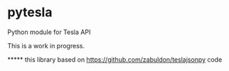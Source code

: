 pytesla
===============

Python module for Tesla API

This is a work in progress.

***** this library based on https://github.com/zabuldon/teslajsonpy code
